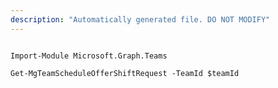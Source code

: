 ```yaml
---
description: "Automatically generated file. DO NOT MODIFY"
---
```


```powershellv1

Import-Module Microsoft.Graph.Teams

Get-MgTeamScheduleOfferShiftRequest -TeamId $teamId

```